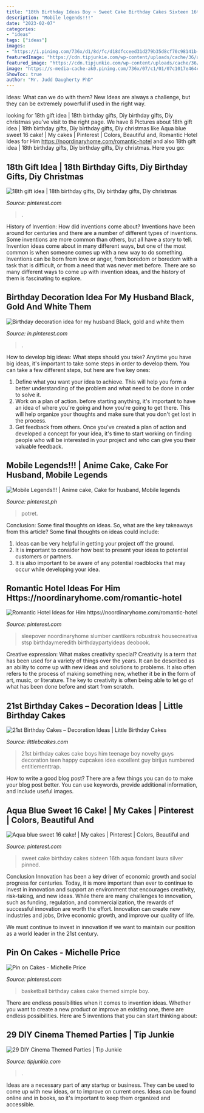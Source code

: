 ```yaml
---
title: "18th Birthday Ideas Boy ~ Sweet Cake Birthday Cakes Sixteen 16th Aqua Fondant Laura Silver Pinned"
description: "Mobile legends!!!"
date: "2023-02-07"
categories:
- "ideas"
tags: ["ideas"]
images:
- "https://i.pinimg.com/736x/d1/8d/fc/d18dfcceed31d279b35d8cf70c98141b--basketball-birthday-cakes-basketball-stuff.jpg"
featuredImage: "https://cdn.tipjunkie.com/wp-content/uploads/cache/36/ab/36ab7ccbd250e8b352b3e1b081974704.jpg"
featured_image: "https://cdn.tipjunkie.com/wp-content/uploads/cache/36/ab/36ab7ccbd250e8b352b3e1b081974704.jpg"
image: "https://s-media-cache-ak0.pinimg.com/736x/07/c1/01/07c1017e464c70ffd0c43c0ef98b3198.jpg"
ShowToc: true
author: "Mr. Judd Daugherty PhD"
---
```



Ideas: What can we do with them?
New Ideas are always a challenge, but they can be extremely powerful if used in the right way.

	

		
looking for 18th gift idea | 18th birthday gifts, Diy birthday gifts, Diy christmas you've visit to the right page. We have 8 Pictures about 18th gift idea | 18th birthday gifts, Diy birthday gifts, Diy christmas like Aqua blue sweet 16 cake! | My cakes | Pinterest | Colors, Beautiful and, Romantic Hotel Ideas for Him https://noordinaryhome.com/romantic-hotel and also 18th gift idea | 18th birthday gifts, Diy birthday gifts, Diy christmas. Here you go:
		
    
## 18th Gift Idea | 18th Birthday Gifts, Diy Birthday Gifts, Diy Christmas

<img loading=lazy src="https://i.pinimg.com/736x/a7/4a/c7/a74ac7b0e3ad95720568341da4eacc73.jpg" onerror="this.onerror=null;this.src='https://tse3.mm.bing.net/th?id=OIP.Ft_LFEuzb0nPEaT9phtqlAHaNK&amp;pid=15.1';" alt="18th gift idea | 18th birthday gifts, Diy birthday gifts, Diy christmas">

_Source: pinterest.com_

>. 

	

History of Invention: How did inventions come about?
Inventions have been around for centuries and there are a number of different types of inventions. Some inventions are more common than others, but all have a story to tell. Invention ideas come about in many different ways, but one of the most common is when someone comes up with a new way to do something. Inventions can be born from love or anger, from boredom or boredom with a task that is difficult, or from a need that was never met before. There are so many different ways to come up with invention ideas, and the history of them is fascinating to explore.

    
## Birthday Decoration Idea For My Husband Black, Gold And White Them

<img loading=lazy src="https://i.pinimg.com/736x/ee/d3/e6/eed3e6a18a51ae6ef93db22267e77cc1.jpg" onerror="this.onerror=null;this.src='https://tse4.mm.bing.net/th?id=OIP.I0dTuo-Qv7IBu03O_q-MQgHaJ3&amp;pid=15.1';" alt="Birthday decoration idea for my husband Black, gold and white them">

_Source: in.pinterest.com_

>. 

	

How to develop big ideas: What steps should you take?
Anytime you have big ideas, it's important to take some steps in order to develop them. You can take a few different steps, but here are five key ones: 
1. Define what you want your idea to achieve. This will help you form a better understanding of the problem and what need to be done in order to solve it. 
2. Work on a plan of action. before starting anything, it's important to have an idea of where you're going and how you're going to get there. This will help organize your thoughts and make sure that you don't get lost in the process. 
3. Get feedback from others. Once you've created a plan of action and developed a concept for your idea, it's time to start working on finding people who will be interested in your project and who can give you their valuable feedback.

    
## Mobile Legends!!! | Anime Cake, Cake For Husband, Mobile Legends

<img loading=lazy src="https://i.pinimg.com/736x/34/30/1b/34301b0f22737383a590c0d703423da6.jpg" onerror="this.onerror=null;this.src='https://tse1.mm.bing.net/th?id=OIP.f4RjVwozd10CpsDYUSk8AQHaJ3&amp;pid=15.1';" alt="Mobile Legends!!! | Anime cake, Cake for husband, Mobile legends">

_Source: pinterest.ph_

>potret. 

	

Conclusion: Some final thoughts on ideas.
So, what are the key takeaways from this article?
Some final thoughts on ideas could include:
1. Ideas can be very helpful in getting your project off the ground.
2. It is important to consider how best to present your ideas to potential customers or partners.
3. It is also important to be aware of any potential roadblocks that may occur while developing your idea.

    
## Romantic Hotel Ideas For Him Https://noordinaryhome.com/romantic-hotel

<img loading=lazy src="https://i.pinimg.com/736x/92/24/d6/9224d613a764d01f606a4c3407afbfe5.jpg" onerror="this.onerror=null;this.src='https://tse4.mm.bing.net/th?id=OIP.0JOgcq0Ix1fxCzTQoWfxkAHaJ3&amp;pid=15.1';" alt="Romantic Hotel Ideas for Him https://noordinaryhome.com/romantic-hotel">

_Source: pinterest.com_

>sleepover noordinaryhome slumber cantikers robustrak housecreativa stsp birthdaymeredith birthdaypartyideas deobook. 

	

Creative expression: What makes creativity special?
Creativity is a term that has been used for a variety of things over the years. It can be described as an ability to come up with new ideas and solutions to problems. It also often refers to the process of making something new, whether it be in the form of art, music, or literature. The key to creativity is often being able to let go of what has been done before and start from scratch.

    
## 21st Birthday Cakes – Decoration Ideas | Little Birthday Cakes

<img loading=lazy src="http://www.littlebcakes.com/wp-content/uploads/2014/02/21st-Birthday-Cake.jpg" onerror="this.onerror=null;this.src='https://tse3.mm.bing.net/th?id=OIP.IIe9sO-NtsF3ANnAzBiuNAHaJ4&amp;pid=15.1';" alt="21st Birthday Cakes – Decoration Ideas | Little Birthday Cakes">

_Source: littlebcakes.com_

>21st birthday cakes cake boys him teenage boy novelty guys decoration teen happy cupcakes idea excellent guy birijus numbered entitlementtrap. 

	

How to write a good blog post?
There are a few things you can do to make your blog post better. You can use keywords, provide additional information, and include useful images.

    
## Aqua Blue Sweet 16 Cake! | My Cakes | Pinterest | Colors, Beautiful And

<img loading=lazy src="https://s-media-cache-ak0.pinimg.com/736x/07/c1/01/07c1017e464c70ffd0c43c0ef98b3198.jpg" onerror="this.onerror=null;this.src='https://tse1.mm.bing.net/th?id=OIP.HvxCbXvTcdS5G5oMEG8mQgHaJ4&amp;pid=15.1';" alt="Aqua blue sweet 16 cake! | My cakes | Pinterest | Colors, Beautiful and">

_Source: pinterest.com_

>sweet cake birthday cakes sixteen 16th aqua fondant laura silver pinned. 

	

Conclusion
Innovation has been a key driver of economic growth and social progress for centuries. Today, it is more important than ever to continue to invest in innovation and support an environment that encourages creativity, risk-taking, and new ideas.
While there are many challenges to innovation, such as funding, regulation, and commercialization, the rewards of successful innovation are worth the effort. Innovation can create new industries and jobs, Drive economic growth, and improve our quality of life.

We must continue to invest in innovation if we want to maintain our position as a world leader in the 21st century.

    
## Pin On Cakes - Michelle Price

<img loading=lazy src="https://i.pinimg.com/736x/d1/8d/fc/d18dfcceed31d279b35d8cf70c98141b--basketball-birthday-cakes-basketball-stuff.jpg" onerror="this.onerror=null;this.src='https://tse3.mm.bing.net/th?id=OIP.zN7wZIhpMCl9vBem2AUqiwHaJ3&amp;pid=15.1';" alt="Pin on Cakes - Michelle Price">

_Source: pinterest.com_

>basketball birthday cakes cake themed simple boy. 

	

There are endless possibilities when it comes to invention ideas. Whether you want to create a new product or improve an existing one, there are endless possibilities. Here are 5 inventions that you can start thinking about: 

    
## 29 DIY Cinema Themed Parties | Tip Junkie

<img loading=lazy src="https://cdn.tipjunkie.com/wp-content/uploads/cache/36/ab/36ab7ccbd250e8b352b3e1b081974704.jpg" onerror="this.onerror=null;this.src='https://tse1.mm.bing.net/th?id=OIP.zVWjQ0zi5FlC4ETRNfWSugHaLH&amp;pid=15.1';" alt="29 DIY Cinema Themed Parties | Tip Junkie">

_Source: tipjunkie.com_

>. 

	

Ideas are a necessary part of any startup or business. They can be used to come up with new ideas, or to improve on current ones. Ideas can be found online and in books, so it's important to keep them organized and accessible.

